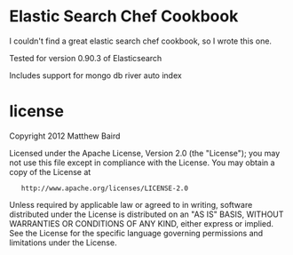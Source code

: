 Elastic Search Chef Cookbook
============================

I couldn't find a great elastic search chef cookbook, so I wrote this one.

Tested for version 0.90.3 of Elasticsearch

Includes support for mongo db river auto index


license
=======
   Copyright 2012 Matthew Baird

   Licensed under the Apache License, Version 2.0 (the "License");
   you may not use this file except in compliance with the License.
   You may obtain a copy of the License at

       http://www.apache.org/licenses/LICENSE-2.0

   Unless required by applicable law or agreed to in writing, software
   distributed under the License is distributed on an "AS IS" BASIS,
   WITHOUT WARRANTIES OR CONDITIONS OF ANY KIND, either express or implied.
   See the License for the specific language governing permissions and
   limitations under the License.